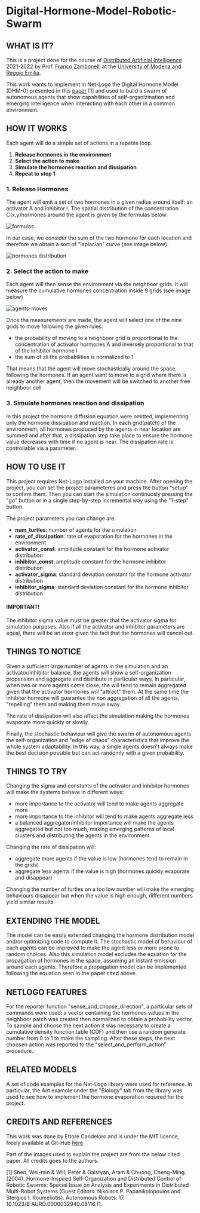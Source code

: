 # Digital-Hormone-Model-Robotic-Swarm

## WHAT IS IT?

This is a project done for the course of [Distributed Artificial Intelligence]() 2021-2022 by Prof. [Franco Zambonelli](https://personale.unimore.it/rubrica/dettaglio/zambonelli) at the [University of Modena and Reggio Emilia](https://international.unimore.it/).

This work wants to implement in Net-Logo the Digital Hormone Model (DHM-0) presented in this [paper](https://www.researchgate.net/publication/262849917_Hormone-Inspired_Self-Organization_and_Distributed_Control_of_Robotic_Swarms_Special_Issue_on_Analysis_and_Experiments_in_Distributed_Multi-Robot_Systems_Guest_Editors_Nikolaos_P_Papanikolopoulos_and_) [1] and used to build a swarm of autonomous agents that show capabilities of self-organizination and emerging intelligence when interacting with each other in a common environment.

## HOW IT WORKS

Each agent will do a simple set of actions in a repetite loop.

1. **Release hormones in the environment**
2. **Select the action to make**
3. **Simulate the hormones reaction and dissipation**
4. **Repeat to step 1**

### 1. Release Hormones
The agent will emit a set of two hormones in a given radius around itself: an activator A and inhibitor I.
The spatial distribution of the concentration C(x,y)hormones around the agent is given by the formulas below.

![formulas](https://github.com/e-candeloro/Digital-Hormone-Model-Robotic-Swarm/blob/main/images/Activator-Inhibitor-Formulas.jpg)

In our case, we consider the sum of the two hormone for each location and therefore we obtain a sort of "laplacian" curve (see image below).

![hormones distribution ](https://github.com/e-candeloro/Digital-Hormone-Model-Robotic-Swarm/blob/main/images/Hormones-Distribution.jpg)
### 2. Select the action to make
Each agent will then sense the environment via the neighboor grids. It will measure the cumulative hormones concentration inside 9 grids (see image below)

![agents-moves](https://github.com/e-candeloro/Digital-Hormone-Model-Robotic-Swarm/blob/main/images/agent-moves.png)

Once the measurements are made, the agent will select one of the nine grids to move following the given rules:

- the probability of moving to a neighboor grid is proportional to the concentration of activator hormones A and inversely proportional to that of the inhibitor hormone I
- the sum of all the probabilities is normalized to 1

That means that the agent will move stochastically around the space, following the hormones.
If an agent want to move to a grid where there is already another agent, then the movement will be switched to another free neighboor cell
### 3. Simulate hormones reaction and dissipation
In this project the hormone diffusion equation were omitted, implementing only the hormone dissipation and reaction.
In each grid(patch) of the environment, all hormones produced by the agents in near location are summed and after that, a dissipation step take place to ensure the hormone value decreases with time if no agent is near.
The dissipation rate is controllable via a parameter.

## HOW TO USE IT

This project requires Net-Logo installed on your machine.
After opening the project, you can set the project parameteres and press the button "setup" to confirm them. Then you can start the simulation continuosly pressing the "go" button or in a single step-by-step incremental way using the "1-step" button.

The project parameters you can change are:

- **num_turtles**: number of agents for the simulation
- **rate_of_dissipation**: rate of evaporation for the hormones in the environment
- **activator_const**: amplitude constant for the hormone activator distribution
- **inhibitor_const**: amplitude constant for the hormone inhibitor distribution
- **activator_sigma**: standard deviation constant for the hormone activator distribution
- **inhibitor_sigma**: standard deviation constant for the hormone inhibitor distribution

#### IMPORTANT!
The inhibitor sigma value must be greater that the activator sigma for simulation purposes.
Also if all the activator and inhibitor parameters are equal, there will be an error given the fact that the hormones will cancel out.

## THINGS TO NOTICE

Given a sufficient large number of agents in the simulation and an activator/inhibitor balance, the agents will show a self-organization propension and aggregate and distribute in particular ways.
In particular, when two or more agents come close, the will tend to remain aggregated given that the activator hormones will "attract" them.
At the same time the inhibitor hormone will guarantee the non aggregation of all the agents, "repelling" them and making them move away.

The rate of dissipation will also affect the simulation making the hormones evaporate more quickly or slowly.

Finally, the stochastic behaviour will give the swarm of autonomous agents the self-organization and "edge of chaos" characteristics that improve the whole system adaptability. In this way, a single agents doesn't always make the best decision possible but can act randomly with a given probability.

## THINGS TO TRY

Changing the sigma and constants of the activator and inhibitor hormones will make the systems behave in different ways:

- more importance to the activator will tend to make agents aggregate more
- more importance to the inhibitor will tend to make agents aggregate less
- a balanced aggregator/inhibitor importance will make the agents aggregated but not too much, making emerging patterns of local clusters and distributing the agents in the environment.

Changing the rate of dissipation will:

- aggregate more agents if the value is low (hormones tend to remain in the grids)
- aggregate less agents if the value is high (hormones quickly evaporate and disappear)

Changing the number of turtles on a too low number will make the emerging behaviours disappear but when the value is high enough, different numbers yield similar results

## EXTENDING THE MODEL

The model can be easily extended changing the hormone distribution model and/or optimizing code to compute it.
The stochastic model of behaviour of each agents can be improved to make the agent less or more prone to random choices.
Also this simulation model excludes the equation for the propagation of hormones in the space, assuming an instant emission around each agents.
Therefore a propagation model can be implemented following the equation seen in the paper cited above.

## NETLOGO FEATURES

For the reporter function "sense_and_choose_direction", a particular sets of commands were used: a vector containing the hormones values in the neighboor patch was created then normalized to obtain a probability vector. To sample and choose the next action it was necessary to create a cumulative density function table (CDF) and then use a random generate number from 0 to 1 to make the sampling. After these steps, the next choosen action was reported to the "select_and_perform_action" procedure.


## RELATED MODELS

A set of code examples for the Net-Logo library were used for reference. In particular, the Ant examole under the "Biology" tab from the library was used to see how to implement the hormone evaporation required for the project.

## CREDITS AND REFERENCES

This work was done by Ettore Candeloro and is under the MIT licence, freely available at Git-Hub [here](https://github.com/e-candeloro/Digital-Hormone-Model-Robotic-Swarm)

Part of the images used to explain the project are from the below cited paper. All credits goes to the authors.

[1] Shen, Wei-min & Will, Peter & Galstyan, Aram & Chuong, Cheng-Ming. (2004). Hormone-Inspired Self-Organization and Distributed Control of Robotic Swarms: Special Issue on Analysis and Experiments in Distributed Multi-Robot Systems (Guest Editors: Nikolaos P. Papanikolopoulos and Stergios I. Roumeliotis). Autonomous Robots. 17. 10.1023/B:AURO.0000032940.08116.f1. 
